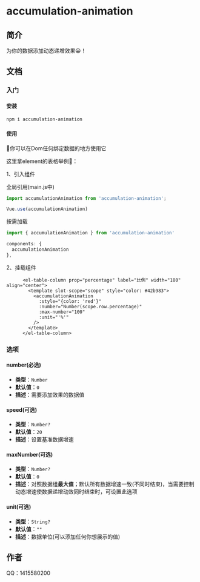 # accumulation-animation

## 简介

为你的数据添加动态递增效果😀！

## 文档

### 入门

#### 安装

```bash
npm i accumulation-animation
```

#### 使用

🚀你可以在Dom任何绑定数据的地方使用它

这里拿element的表格举例📕：

1、引入组件

全局引用(main.js中)

```javascript
import accumulationAnimation from 'accumulation-animation';

Vue.use(accumulationAnimation)
```

按需加载

```javascript
import { accumulationAnimation } from 'accumulation-animation'

components: {
  accumulationAnimation
},
```



2、挂载组件

```vue
      <el-table-column prop="percentage" label="比例" width="180" align="center">
        <template slot-scope="scope" style="color: #42b983">
          <accumulationAnimation
            :style="{color: 'red'}"
            :number="Number(scope.row.percentage)"
            :max-number="100"
            :unit="'%'"
          />
        </template>
      </el-table-column>
```

### 选项

#### number(必选)

- **类型**：`Number`
- **默认值**：`0`
- **描述**：需要添加效果的数据值

#### speed(可选)

- **类型**：`Number?`
- **默认值**：`20`
- **描述**：设置基准数据增速

#### maxNumber(可选)

- **类型**：`Number?`
- **默认值**：`0`
- **描述**：对照数据组**最大值**；默认所有数据增速一致(不同时结束)，当需要控制动态增速使数据递增动效同时结束时，可设置此选项

#### unit(可选)

- **类型**：`String?`
- **默认值**：`""`
- **描述**：数据单位(可以添加任何你想展示的值)

## 作者

QQ：1415580200